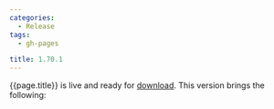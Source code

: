 ```yaml
---
categories:
  - Release
tags:
  - gh-pages

title: 1.70.1
---
```


{{page.title}} is live and ready for [download](https://github.com/MaibornWolff/codecharta/releases/tag/{{page.title}}). This version brings the following:

